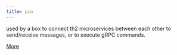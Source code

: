 ```yaml
---
title: pin
---
```


used by a box to connect th2 microservices between each other to send/receive messages, or to execute gRPC commands.

[More](/deploy/infrastructure/th2-infra-schema/pins)

<!--TODO: make more flexible link (avoid mentioning version straight)-->
